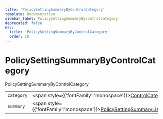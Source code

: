```yaml
---
title: 'PolicySettingSummaryByControlCategory'
template: Documentation
sidebar_label: PolicySettingSummaryByControlCategory
deprecated: false
nav:
  title: 'PolicySettingSummaryByControlCategory'
  order: 10
---
```


# PolicySettingSummaryByControlCategory

<div style={{'fontFamily':'monospace'}}><span style={{'fontSize':'1.5rem','fontWeight':500}}>PolicySettingSummaryByControlCategory</span></div>





| | | |
| -- | -- | -- |
| `category` | <span style={{'fontFamily':'monospace'}}><a href="/guardrails/docs/reference/graphql/object/ControlCategory">ControlCategory</a></span> |  |
| `summary` | <span style={{'fontFamily':'monospace'}}><a href="/guardrails/docs/reference/graphql/object/PolicySettingSummaryListStats">PolicySettingSummaryListStats</a></span> |  |